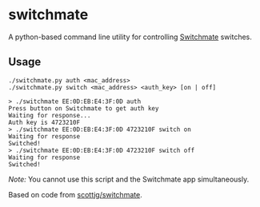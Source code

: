 # switchmate
A python-based command line utility for controlling 
[Switchmate](https://github.com/scottjg/switchmate) switches.

## Usage

	./switchmate.py auth <mac_address>
	./switchmate.py switch <mac_address> <auth_key> [on | off]

	> ./switchmate EE:0D:EB:E4:3F:0D auth
	Press button on Switchmate to get auth key
	Waiting for response...
	Auth key is 4723210F
	> ./switchmate EE:0D:EB:E4:3F:0D 4723210F switch on
	Waiting for response
	Switched!
	> ./switchmate EE:0D:EB:E4:3F:0D 4723210F switch off
	Waiting for response
	Switched!

*Note:* You cannot use this script and the Switchmate app simultaneously.

Based on code from [scottjg/switchmate](https://github.com/scottjg/switchmate).

